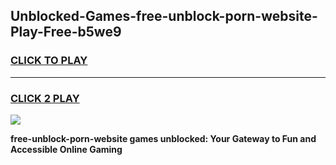 
## Unblocked-Games-free-unblock-porn-website-Play-Free-b5we9
<h3>
<a href="https://premium76.site?title=free-unblock-porn-website&ref=18A1">CLICK TO PLAY</a></h3>
<hr>

<h3>
<a href="https://premium76.site?title=free-unblock-porn-website&ref=18A1">CLICK 2 PLAY</a>
  
</h3>

<a href="https://premium76.site?title=free-unblock-porn-website&ref=18A1"><img src="https://clearcache.store/games.png"></a>


**free-unblock-porn-website games unblocked: Your Gateway to Fun and Accessible Online Gaming**
